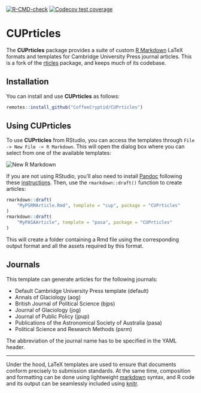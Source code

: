 
<!-- README.md is generated from README.Rmd. Please edit that file -->
<!-- badges: start -->

[![R-CMD-check](https://github.com/rstudio/rticles/actions/workflows/R-CMD-check.yaml/badge.svg)](https://github.com/rstudio/rticles/actions/workflows/R-CMD-check.yaml)
[![Codecov test
coverage](https://codecov.io/gh/rstudio/rticles/branch/main/graph/badge.svg)](https://app.codecov.io/gh/rstudio/rticles?branch=main)

<!-- badges: end -->

# CUPrticles

The **CUPrticles** package provides a suite of custom [R
Markdown](https://rmarkdown.rstudio.com) LaTeX formats and templates for
Cambridge University Press journal articles. This is a fork of the
[rticles](https://github.com/rstudio/rticles/) package, and keeps much
of its codebase.

## Installation

You can install and use **CUPrticles** as follows:

``` r
remotes::install_github("CoffeeCryptid/CUPrticles")
```

## Using CUPrticles

To use **CUPrticles** from RStudio, you can access the templates through
`File -> New File -> R Markdown`. This will open the dialog box where
you can select from one of the available templates:

![New R
Markdown](https://bookdown.org/yihui/rmarkdown/images/rticles-templates.png)

If you are not using RStudio, you’ll also need to install
[Pandoc](https://pandoc.org) following these
[instructions](https://bookdown.org/yihui/rmarkdown-cookbook/install-pandoc.html).
Then, use the `rmarkdown::draft()` function to create articles:

``` r
rmarkdown::draft(
    "MyPSRMArticle.Rmd", template = "cup", package = "CUPrticles"
)
rmarkdown::draft(
    "MyPASAArticle", template = "pasa", package = "CUPrticles"
)
```

This will create a folder containing a Rmd file using the corresponding
output format and all the assets required by this format.

## Journals

This template can generate articles for the following journals:

-   Default Cambridge University Press template (default)
-   Annals of Glaciology (aog)
-   British Journal of Political Science (bjps)
-   Journal of Glaciology (jog)
-   Journal of Public Policy (jpup)
-   Publications of the Astronomical Society of Australia (pasa)
-   Political Science and Research Methods (psrm)

The abbreviation of the journal name has to be specified in the YAML
header.

------------------------------------------------------------------------

Under the hood, LaTeX templates are used to ensure that documents
conform precisely to submission standards. At the same time, composition
and formatting can be done using lightweight
[markdown](https://rmarkdown.rstudio.com/authoring_basics.html) syntax,
and R code and its output can be seamlessly included using
[knitr](https://yihui.org/knitr/).
